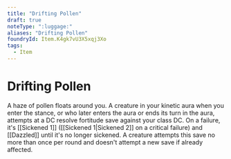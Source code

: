```yaml
---
title: "Drifting Pollen"
draft: true
noteType: ":luggage:"
aliases: "Drifting Pollen"
foundryId: Item.K4gk7vU3X5xqj3Xo
tags:
  - Item
---
```


# Drifting Pollen

A haze of pollen floats around you. A creature in your kinetic aura when you enter the stance, or who later enters the aura or ends its turn in the aura, attempts at a DC resolve fortitude save against your class DC. On a failure, it's [[Sickened 1]] ([[Sickened 1|Sickened 2]] on a critical failure) and [[Dazzled]] until it's no longer sickened. A creature attempts this save no more than once per round and doesn't attempt a new save if already affected.
